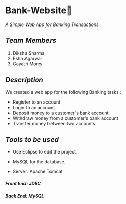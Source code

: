 # Bank-Website🏦

*A Simple Web App for Banking Transactions*

## *Team Members*

1. Diksha Sharma
2. Esha Agarwal
3. Gayatri Morey
 
## *Description*

We created a web app for the following Banking tasks :

- Register to an account 
- Login to an account
- Deposit money to a customer's bank account
- Withdraw money from a customer's bank account
- Transfer money between two accounts

## *Tools to be used*

- Use Eclipse to edit the project.

- MySQL for the database.

- Server: Apache Tomcat

##### *Front End*:  JDBC

##### *Back End*:  MySQL
